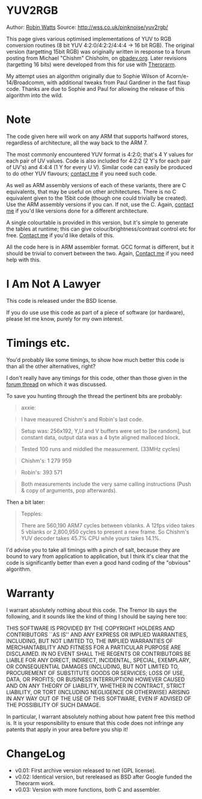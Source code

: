 # YUV2RGB

Author: [Robin Watts](robin@wss.co.uk)
Source: http://wss.co.uk/pinknoise/yuv2rgb/

This page gives various optimised implementations of YUV to RGB conversion routines (8 bit YUV 4:2:0/4:2:2/4:4:4 -> 16 bit RGB). The original version (targetting 15bit RGB) was originally written in response to a forum posting from Michael "Chishm" Chisholm, on [gbadev.org](http://forum.gbadev.org/viewtopic.php?t=15528). Later revisions (targetting 16 bits) were developed from this for use with [Therorarm](http://wss.co.uk/pinknoise/theorarm).

My attempt uses an algorithm originally due to Sophie Wilson of Acorn/e-14/Broadcomm, with additional tweaks from Paul Gardiner in the fast fixup code. Thanks are due to Sophie and Paul for allowing the release of this algorithm into the wild.

# Note

The code given here will work on any ARM that supports halfword stores, regardless of architecture, all the way back to the ARM 7.

The most commonly encountered YUV format is 4:2:0; that's 4 Y values for each pair of UV values. Code is also included for 4:2:2 (2 Y's for each pair of UV's) and 4:4:4 (1 Y for every U V). Similar code can easily be produced to do other YUV flavours; [contact me](robin@wss.co.uk) if you need such code.

As well as ARM assembly versions of each of these variants, there are C equivalents, that may be useful on other architectures. There is no C equivalent given to the 15bit code (though one could trivially be created). Use the ARM assembly versions if you can. If not, use the C. Again, [contact me](robin@wss.co.uk) if you'd like versions done for a different architecture.

A single colourtable is provided in this version, but it's simple to generate the tables at runtime; this can give colour/brightness/contrast control etc for free. [Contact me](robin@wss.co.uk) if you'd like details of this.

All the code here is in ARM assembler format. GCC format is different, but it should be trivial to convert between the two. Again, [Contact me](robin@wss.co.uk) if you need help with this.

# I Am Not A Lawyer

This code is released under the BSD license.

If you do use use this code as part of a piece of software (or hardware), please let me know, purely for my own interest.

# Timings etc.

You'd probably like some timings, to show how much better this code is than all the other alternatives, right?

I don't really have any timings for this code, other than those given in the [forum thread](http://forum.gbadev.org/viewtopic.php?t=15528) on which it was discussed.

To save you hunting through the thread the pertinent bits are probably:

>axxie:

>I have measured Chishm's and Robin's last code.

>Setup was: 256x192, Y,U and V buffers were set to [be random], but constant data, output data was a 4 byte aligned malloced block.

>Tested 100 runs and middled the measurement. (33MHz cycles)

>Chishm's: 1 279 959

>Robin's: 393 571

>Both measurements include the very same calling instructions (Push & copy of arguments, pop afterwards).

Then a bit later:

>Tepples:
>
>There are 560,190 ARM7 cycles between vblanks. A 12fps video takes 5 vblanks or 2,800,950 cycles to present a new frame. So Chishm's YUV decoder takes 45.7% CPU while yours takes 14.1%.

I'd advise you to take all timings with a pinch of salt, because they are bound to vary from application to application, but I think it's clear that the code is significantly better than even a good hand coding of the "obvious" algorithm.

# Warranty

I warrant absolutely nothing about this code. The Tremor lib says the following, and it sounds like the kind of thing I should be saying here too:

THIS SOFTWARE IS PROVIDED BY THE COPYRIGHT HOLDERS AND CONTRIBUTORS ``AS IS'' AND ANY EXPRESS OR IMPLIED WARRANTIES, INCLUDING, BUT NOT LIMITED TO, THE IMPLIED WARRANTIES OF MERCHANTABILITY AND FITNESS FOR A PARTICULAR PURPOSE ARE DISCLAIMED. IN NO EVENT SHALL THE REGENTS OR CONTRIBUTORS BE LIABLE FOR ANY DIRECT, INDIRECT, INCIDENTAL, SPECIAL, EXEMPLARY, OR CONSEQUENTIAL DAMAGES (INCLUDING, BUT NOT LIMITED TO, PROCUREMENT OF SUBSTITUTE GOODS OR SERVICES; LOSS OF USE, DATA, OR PROFITS; OR BUSINESS INTERRUPTION) HOWEVER CAUSED AND ON ANY THEORY OF LIABILITY, WHETHER IN CONTRACT, STRICT LIABILITY, OR TORT (INCLUDING NEGLIGENCE OR OTHERWISE) ARISING IN ANY WAY OUT OF THE USE OF THIS SOFTWARE, EVEN IF ADVISED OF THE POSSIBILITY OF SUCH DAMAGE.

In particular, I warrant absolutely nothing about how patent free this method is. It is your responsibility to ensure that this code does not infringe any patents that apply in your area before you ship it!

# ChangeLog

* v0.01: First archive version released to net (GPL license).
* v0.02: Identical version, but rereleased as BSD after Google funded the Theorarm work.
* v0.03: Version with more functions, both C and assembler.
